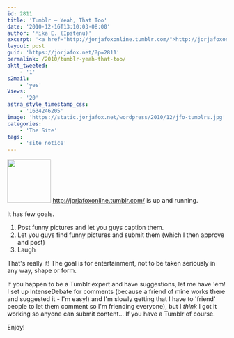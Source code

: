 ```yaml
---
id: 2811
title: 'Tumblr — Yeah, That Too'
date: '2010-12-16T13:10:03-08:00'
author: 'Mika E. (Ipstenu)'
excerpt: '<a href="http://jorjafoxonline.tumblr.com/">http://jorjafoxonline.tumblr.com/</a> is indeed the official JFO Tumblr account.'
layout: post
guid: 'https://jorjafox.net/?p=2811'
permalink: /2010/tumblr-yeah-that-too/
aktt_tweeted:
    - '1'
s2mail:
    - 'yes'
Views:
    - '20'
astra_style_timestamp_css:
    - '1634246205'
image: 'https://static.jorjafox.net/wordpress/2010/12/jfo-tumblrs.jpg'
categories:
    - 'The Site'
tags:
    - 'site notice'
---
```


<a href="http://jorjafoxonline.tumblr.com/"><img src="//static.jorjafox.net/wordpress/2010/12/jfo-tumblrs-100x100.jpg" alt="" title="jfo-tumblrs" width="100" height="100" class="alignleft size-thumbnail wp-image-2812" /></a> <a href="http://jorjafoxonline.tumblr.com/">http://jorjafoxonline.tumblr.com/</a> is up and running.

It has few goals.

1) Post funny pictures and let you guys caption them.
2) Let you guys find funny pictures and submit them (which I then approve and post)
3) Laugh

That's really it!  The goal is for entertainment, not to be taken seriously in any way, shape or form.

If you happen to be a Tumblr expert and have suggestions, let me have 'em! I set up IntenseDebate for comments (because a friend of mine works there and suggested it - I'm easy!) and I'm slowly getting that I have to 'friend' people to let them comment so I'm friending everyone), but I _think_ I got it working so anyone can submit content... If you have a Tumblr of course.

Enjoy!
